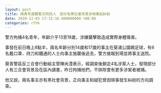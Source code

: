 ```yaml
---
layout: post
title: 兩青年遇襲警方拘四人　部分有黑社會背景涉瑣事起糾紛
date: 2020-12-03 17:15:16.000000000 +08:00
categories: rthk
---
```


警方拘捕4名青年，年齡介乎13至18歲，涉嫌襲擊致造成實際身體傷害。 

事發在前日晚上8點半，兩名年齡分別14歲和17歲的事主在葵涌公園踢足球，有6名戴口罩、持刀和鐵通的人士向事主施襲後逃去，警方接報到場並將事主送院。

葵青警區反三合會行動組主管陳尚澧表示，經調查後鎖定4名涉案人士，發現部分人有三合會背景及在區內讀書，昨日拘捕他們，不排除會有更多涉案者被捕。 

他又說，兩名事主亦有黑社會背景，正向事主和疑犯曾因瑣事發生糾紛的方向調查。
